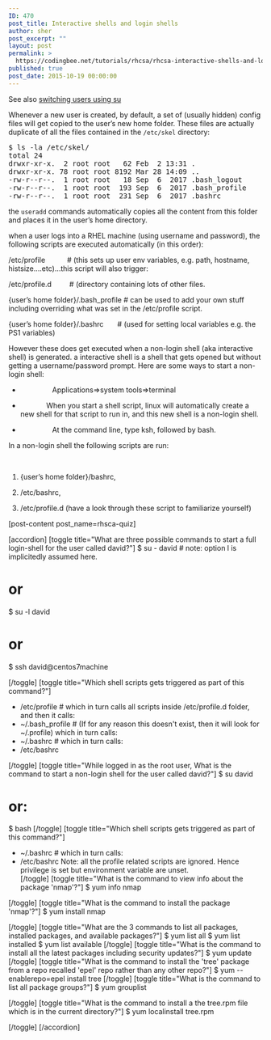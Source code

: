 ```yaml
---
ID: 470
post_title: Interactive shells and login shells
author: sher
post_excerpt: ""
layout: post
permalink: >
  https://codingbee.net/tutorials/rhcsa/rhcsa-interactive-shells-and-login-shells
published: true
post_date: 2015-10-19 00:00:00
---
```

See also <a href="http://codingbee.net/tutorials/rhcsa/rhcsa-starting-a-login-shell-or-interactive-shell-using-the-switch-user-su-command">switching users using su</a>

Whenever a new user is created, by default, a set of (usually hidden) config files will get copied to the user’s new home folder. These files are actually duplicate of all the files contained in the <code>/etc/skel</code> directory:


<pre>
$ ls -la /etc/skel/
total 24
drwxr-xr-x.  2 root root   62 Feb  2 13:31 .
drwxr-xr-x. 78 root root 8192 Mar 28 14:09 ..
-rw-r--r--.  1 root root   18 Sep  6  2017 .bash_logout
-rw-r--r--.  1 root root  193 Sep  6  2017 .bash_profile
-rw-r--r--.  1 root root  231 Sep  6  2017 .bashrc
</pre>

the <code>useradd</code> commands automatically copies all the content from this folder and places it in the user’s home directory.

when a user logs into a RHEL machine (using username and password), the following scripts are executed automatically (in this order):

/etc/profile            # (this sets up user env variables, e.g. path, hostname, histsize….etc)…this script will also trigger:

/etc/profile.d         # (directory containing lots of other files.

{user’s home folder}/.bash_profile # can be used to add your own stuff including overriding what was set in the /etc/profile script.

{user’s home folder}/.bashrc        # (used for setting local variables e.g. the PS1 variables)


However these does get executed when a non-login shell (aka interactive shell) is generated. a interactive shell is a shell that gets opened but without getting a username/password prompt. Here are some ways to start a non-login shell:

-                 Applications=&gt;system tools=&gt;terminal

-               When you start a shell script, linux will automatically create a new shell for that script to run in, and this new shell is a non-login shell.

-                 At the command line, type ksh, followed by bash.

In a non-login shell the following scripts are run:

&nbsp;

1. {user’s home folder}/bashrc,

2. /etc/bashrc,

3. /etc/profile.d (have a look through these script to familiarize yourself)




[post-content post_name=rhsca-quiz]

[accordion]
[toggle title="What are three possible commands to start a full login-shell for the user called david?"]
$ su - david     # note: option l is implicitedly assumed here.   
# or 
$ su -l david
# or 
$ ssh david@centos7machine

[/toggle]
[toggle title="Which shell scripts gets triggered as part of this command?"]
-  /etc/profile        # which in turn calls all scripts inside /etc/profile.d folder, and then it calls:
-  ~/.bash_profile    # (If for any reason this doesn't exist, then it will look for ~/.profile) which in turn calls:
-  ~/.bashrc   # which in turn calls:
-  /etc/bashrc   

[/toggle]
[toggle title="While logged in as the root user, What is the command to start a non-login shell for the user called david?"]
$ su david
# or:
$ bash
[/toggle]
[toggle title="Which shell scripts gets triggered as part of this command?"]
-  ~/.bashrc   # which in turn calls:
-  /etc/bashrc
Note: all the profile related scripts are ignored. Hence privilege is set but environment variable are unset.    
[/toggle]
[toggle title="What is the command to view info about the package 'nmap'?"]
$ yum info nmap

[/toggle]
[toggle title="What is the command to install the package 'nmap'?"]
$ yum install nmap

[/toggle]
[toggle title="What are the 3 commands to list all packages, installed packages, and available packages?"]
$ yum list all
$ yum list installed
$ yum list available
[/toggle]
[toggle title="What is the command to install all the latest packages including security updates?"]
$ yum update
[/toggle]
[toggle title="What is the command to install the 'tree' package from a repo recalled 'epel' repo rather than any other repo?"]
$ yum --enablerepo=epel install tree
[/toggle]
[toggle title="What is the command to list all package groups?"]
$ yum grouplist

[/toggle]
[toggle title="What is the command to install a the tree.rpm file which is in the current directory?"]
$ yum localinstall tree.rpm

[/toggle]
[/accordion]